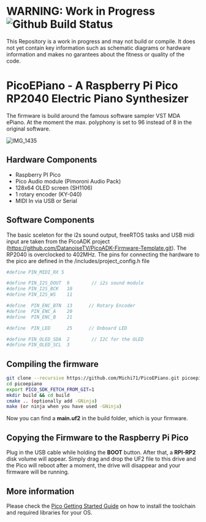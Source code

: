 # WARNING: Work in Progress ![Github Build Status](https://github.com/Michi71/PicoEPiano/actions/workflows/build_cmake.yml/badge.svg)

This Repository is a work in progress and may not build or compile. It does not yet contain key information such as schematic diagrams or hardware information and makes no garantees about the fitness or quality of the code.


# PicoEPiano - A Raspberry Pi Pico RP2040 Electric Piano Synthesizer

The firmware is build around the famous software sampler VST MDA ePiano. At the moment the max. polyphony is set to 96 instead of 8 in the original software.


![IMG_1435](https://github.com/Michi71/PicoEPiano/assets/47889385/eecfe3be-84ed-44cc-9c36-84aafe3ea1e0)



## Hardware Components

- Raspberry PI Pico
- Pico Audio module (Pimoroni Audio Pack)
- 128x64 OLED screen (SH1106)
- 1 rotary encoder (KY-040)
- MIDI In via USB or Serial


## Software Components

The basic sceleton for the i2s sound output, freeRTOS tasks and USB midi input are taken from the PicoADK project (https://github.com/DatanoiseTV/PicoADK-Firmware-Template.git). The RP2040 is overclocked to 402MHz. 
The pins for connecting the hardware to the pico are defined in the /includes/project_config.h file
```bash
#define PIN_MIDI_RX 5

#define PIN_I2S_DOUT  9        // i2s sound module
#define PIN_I2S_BCK   10
#define PIN_I2S_WS    11

#define  PIN_ENC_BTN  13      // Rotary Encoder
#define  PIN_ENC_A    20
#define  PIN_ENC_B    21

#define  PIN_LED      25      // Onboard LED

#define PIN_OLED_SDA  2        // I2C for the OLED
#define PIN_OLED_SCL  3
```

## Compiling the firmware 
```bash
git clone --recursive https://github.com/Michi71/PicoEPiano.git picoepiano
cd picoepiano
export PICO_SDK_FETCH_FROM_GIT=1
mkdir build && cd build
cmake .. (optionally add -GNinja)
make (or ninja when you have used -GNinja)
```
Now you can find a **main.uf2** in the build folder, which is your firmware.


## Copying the Firmware to the Raspberry Pi Pico

Plug in the USB cable while holding the **BOOT** button.
After that, a **RPI-RP2** disk volume will appear. Simply drag and drop the UF2 file to this drive and the Pico will
reboot after a moment, the drive will disappear and your firmware will be running.


## More information

Please check the [Pico Getting Started Guide](https://datasheets.raspberrypi.com/pico/getting-started-with-pico.pdf) on how to install the toolchain and required libraries for your OS.
